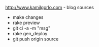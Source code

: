http://www.kamilgorlo.com - blog sources

* make changes
* rake preview
* git ci -a -m "msg"
* rake gen_deploy
* git push origin source
